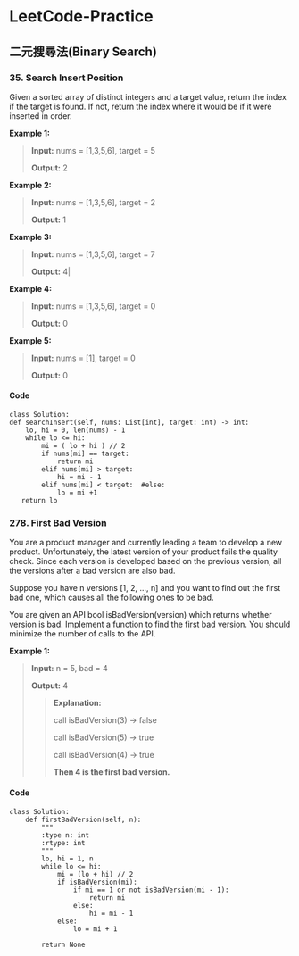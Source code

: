 # LeetCode-Practice
## 二元搜尋法(Binary Search)
###  35. Search Insert Position
Given a sorted array of distinct integers and a target value, return the index if the target is found. If not, return the index where it would be if it were inserted in order.

**Example 1:**                                                 
>**Input:** nums = [1,3,5,6], target = 5  
>                                                                               
>**Output:** 2                                                 

**Example 2:**
>**Input:** nums = [1,3,5,6], target = 2
>
>**Output:** 1

**Example 3:**
>**Input:** nums = [1,3,5,6], target = 7
>
>**Output:** 4|

**Example 4:**
>**Input:** nums = [1,3,5,6], target = 0
>
>**Output:** 0

**Example 5:**
>**Input:** nums = [1], target = 0
>
>**Output:** 0

#### Code
```python3
class Solution:
def searchInsert(self, nums: List[int], target: int) -> int:
    lo, hi = 0, len(nums) - 1
    while lo <= hi:
        mi = ( lo + hi ) // 2
        if nums[mi] == target:
            return mi
        elif nums[mi] > target:
            hi = mi - 1
        elif nums[mi] < target:  #else:
            lo = mi +1
   return lo
```

### 278. First Bad Version
You are a product manager and currently leading a team to develop a new product. Unfortunately, the latest version of your product fails the quality check. Since each version is developed based on the previous version, all the versions after a bad version are also bad.

Suppose you have n versions [1, 2, ..., n] and you want to find out the first bad one, which causes all the following ones to be bad.

You are given an API bool isBadVersion(version) which returns whether version is bad. Implement a function to find the first bad version. You should minimize the number of calls to the API.

**Example 1:**

>**Input:** n = 5, bad = 4
>
>**Output:** 4
>
>>**Explanation:**
>>
>>call isBadVersion(3) -> false
>>
>>call isBadVersion(5) -> true
>>
>>call isBadVersion(4) -> true
>>
>>**Then 4 is the first bad version.**

#### Code
```Python3
class Solution:
    def firstBadVersion(self, n):
        """
        :type n: int
        :rtype: int
        """
        lo, hi = 1, n
        while lo <= hi:
            mi = (lo + hi) // 2
            if isBadVersion(mi):
                if mi == 1 or not isBadVersion(mi - 1):
                    return mi
                else:
                    hi = mi - 1
            else:
                lo = mi + 1
            
        return None
```
